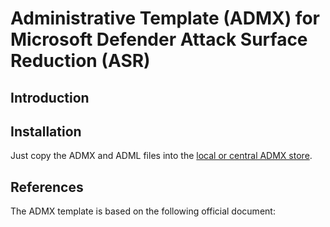 # Administrative Template (ADMX) for Microsoft Defender Attack Surface Reduction (ASR)

## Introduction

## Installation

Just copy the ADMX and ADML files into the [local or central ADMX store](https://msdn.microsoft.com/en-us/library/bb530196.aspx#manageadmxfiles_topic2).

## References

The ADMX template is based on the following official document:
